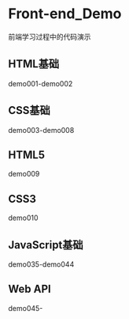 # Front-end_Demo

前端学习过程中的代码演示

## HTML基础

demo001-demo002

## CSS基础

demo003-demo008

## HTML5

demo009

## CSS3

demo010
## JavaScript基础

demo035-demo044

## Web API

demo045-
